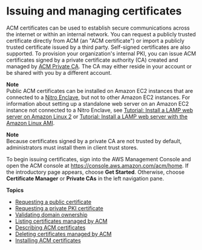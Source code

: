 # Issuing and managing certificates<a name="gs"></a>

ACM certificates can be used to establish secure communications across the internet or within an internal network\. You can request a publicly trusted certificate directly from ACM \(an "ACM certificate"\) or import a publicly trusted certificate issued by a third party\. Self\-signed certificates are also supported\. To provision your organization's internal PKI, you can issue ACM certificates signed by a private certificate authority \(CA\) created and managed by [ACM Private CA](https://docs.aws.amazon.com/acm-pca/latest/userguide/PcaWelcome.html)\. The CA may either reside in your account or be shared with you by a different account\. 

**Note**  
Public ACM certificates can be installed on Amazon EC2 instances that are connected to a [Nitro Enclave](acm-services.md#acm-nitro-enclave), but not to other Amazon EC2 instances\. For information about setting up a standalone web server on an Amazon EC2 instance not connected to a Nitro Enclave, see [Tutorial: Install a LAMP web server on Amazon Linux 2](https://docs.aws.amazon.com/AWSEC2/latest/UserGuide/ec2-lamp-amazon-linux-2.html) or [Tutorial: Install a LAMP web server with the Amazon Linux AMI](https://docs.aws.amazon.com/AWSEC2/latest/UserGuide/install-LAMP.html)\.

**Note**  
Because certificates signed by a private CA are not trusted by default, administrators must install them in client trust stores\.

To begin issuing certificates, sign into the AWS Management Console and open the ACM console at [https://console\.aws\.amazon\.com/acm/home](https://console.aws.amazon.com/acm/home)\. If the introductory page appears, choose **Get Started**\. Otherwise, choose **Certificate Manager** or **Private CAs** in the left navigation pane\. 

**Topics**
+ [Requesting a public certificate](gs-acm-request-public.md)
+ [Requesting a private PKI certificate](gs-acm-request-private.md)
+ [Validating domain ownership](domain-ownership-validation.md)
+ [Listing certificates managed by ACM](gs-acm-list.md)
+ [Describing ACM certificates](gs-acm-describe.md)
+ [Deleting certificates managed by ACM](gs-acm-delete.md)
+ [Installing ACM certificates](gs-acm-install.md)